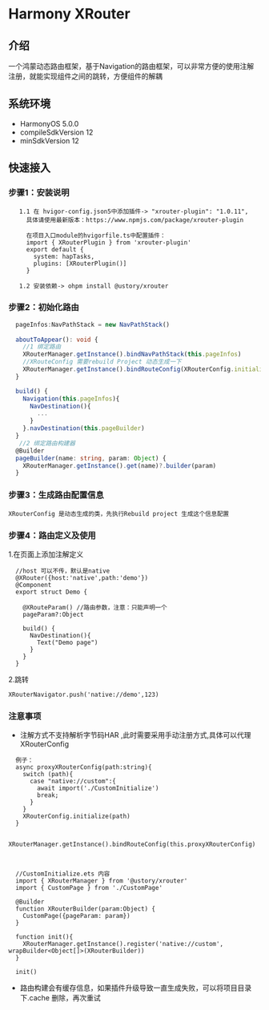 # Harmony XRouter

## 介绍
一个鸿蒙动态路由框架，基于Navigation的路由框架，可以非常方便的使用注解注册，就能实现组件之间的跳转，方便组件的解耦

## 系统环境
- HarmonyOS 5.0.0
- compileSdkVersion
  12
- minSdkVersion
  12

## 快速接入

### 步骤1：安装说明
```
   1.1 在 hvigor-config.json5中添加插件-> "xrouter-plugin": "1.0.11", 
     具体请使用最新版本：https://www.npmjs.com/package/xrouter-plugin 
     
     在项目入口module的hvigorfile.ts中配置插件：
     import { XRouterPlugin } from 'xrouter-plugin'
     export default {
       system: hapTasks,
       plugins: [XRouterPlugin()]
     }
     
   1.2 安装依赖-> ohpm install @ustory/xrouter
```

### 步骤2：初始化路由


```ts
  pageInfos:NavPathStack = new NavPathStack()
    
  aboutToAppear(): void {
    //1 绑定路由
    XRouterManager.getInstance().bindNavPathStack(this.pageInfos)
    //XRouteConfig 需要rebuild Project 动态生成一下
    XRouterManager.getInstance().bindRouteConfig(XRouterConfig.initialize)
  }

  build() {
    Navigation(this.pageInfos){
      NavDestination(){
        ...
      }
    }.navDestination(this.pageBuilder)
  }
   //2 绑定路由构建器
  @Builder
  pageBuilder(name: string, param: Object) {
    XRouterManager.getInstance().get(name)?.builder(param)
  }
```

###  步骤3：生成路由配置信息

``XRouterConfig 是动态生成的类，先执行Rebuild project 生成这个信息配置``


### 步骤4：路由定义及使用

1.在页面上添加注解定义
```
  //host 可以不传，默认是native
  @XRouter({host:'native',path:'demo'})
  @Component
  export struct Demo {
    
    @XRouteParam() //路由参数，注意：只能声明一个
    pageParam?:Object
  
    build() {
      NavDestination(){
        Text("Demo page")
      }
    }
  }
```
2.跳转
```
XRouterNavigator.push('native://demo',123)
```

### 注意事项
- 注解方式不支持解析字节码HAR ,此时需要采用手动注册方式,具体可以代理 XRouterConfig

```
  例子：
  async proxyXRouterConfig(path:string){
    switch (path){
      case "native://custom":{
        await import('./CustomInitialize')
        break;
      }
    }
    XRouterConfig.initialize(path)
  }
  
  XRouterManager.getInstance().bindRouteConfig(this.proxyXRouterConfig)
  
 
```

```
  //CustomInitialize.ets 内容
  import { XRouterManager } from '@ustory/xrouter'
  import { CustomPage } from './CustomPage'
  
  @Builder
  function XRouterBuilder(param:Object) {
    CustomPage({pageParam: param})
  }
  
  function init(){
    XRouterManager.getInstance().register('native://custom', wrapBuilder<Object[]>(XRouterBuilder))
  }
  
  init()
```

- 路由构建会有缓存信息，如果插件升级导致一直生成失败，可以将项目目录下.cache 删除，再次重试